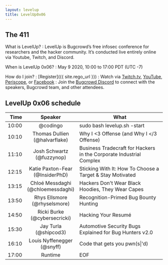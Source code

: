 ```yaml
---
layout: levelup
title: LevelUp0x06
---
```


## The 411

What is LevelUp?
:  LevelUp is Bugcrowd’s free infosec conference for researchers and the hacker community. It’s conducted live entirely online via Youtube, Twitch, and Discord.

When is LevelUp 0x06?
:  May 9 2020, 10:00 to 17:00 PDT (UTC -7)

How do I join?
: [Register]({{ site.rego_url }})
:  Watch via [Twitch.tv](https://m.levelup.sh/2YIAg0XT), [YouTube](https://bgcd.co/LevelUp-Youtube), [Periscope](https://m.levelup.sh/2WtT3KU), or [Facebook](https://m.levelup.sh/3dsNVO5)
:  Join the [Bugcrowd Discord](https://bgcd.co/3c4WXR4) to connect with the speakers, Bugcrowd team, and other attendees.


## LevelUp 0x06 schedule

| Time  |      Speaker                           | What                                     |
|------:|:--------------------------------------:|------------------------------------------|
| 10:00 | @codingo                               | sudo bash levelup.sh -start                     |
| 10:10 | Thomas Dullien<br/> (@halvarflake)     | Why I <3 Offense (and Why I </3 Offense) |
| 11:10 | Josh Schwartz<br/> (@fuzzynop)         | Business Tradecraft for Hackers in the Corporate Industrial Complex |
| 12:15 | Katie Paxton-Fear<br/> (@InsiderPhD)   | Sticking With It: How To Choose a Target & Stay Motivated |
| 13:15 | Chloé Messdaghi<br/> (@chloemessdaghi)      | Hackers Don't Wear Black Hoodies, They Wear Capes    |
| 13:50 | Rhys Ellsmore<br/> (@rhyselsmore)      | Recognition-Primed Bug Bounty Hunting    |
| 14:50 | Ricki Burke<br/> (@cybersecricki)      | Hacking Your Resumé    |
| 15:30 | Jay Turla<br/> (@shipcod3)      | Automotive Security Bugs Explained for Bug Hunters v2.0    |
| 16:10 | Louis Nyffenegger<br/> (@snyff)      | Code that gets you pwn(s\|'d)    |
| 17:00 | Runtime      | EOF    |
